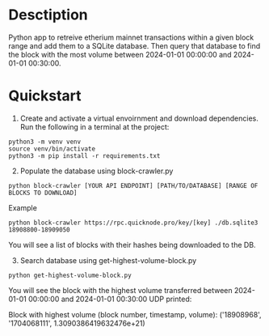 # Desctiption
Python app to retreive etherium mainnet transactions within a given block range and add them to a SQLite database. Then query that database to find the block with the most volume between 2024-01-01 00:00:00 and 2024-01-01 00:30:00.

# Quickstart 
1. Create and activate a virtual envoirnment and download dependencies. Run the following in a terminal at the project:
```
python3 -m venv venv
source venv/bin/activate
python3 -m pip install -r requirements.txt
```

2. Populate the database using block-crawler.py
```
python block-crawler [YOUR API ENDPOINT] [PATH/TO/DATABASE] [RANGE OF BLOCKS TO DOWNLOAD]
```
Example
```
python block-crawler https://rpc.quicknode.pro/key/[key] ./db.sqlite3 18908800-18909050
```
You will see a list of blocks with their hashes being downloaded to the DB.

3. Search database using get-highest-volume-block.py
```
python get-highest-volume-block.py
```
You will see the block with the highest volume transferred between 2024-01-01 00:00:00 and 2024-01-01 00:30:00 UDP printed:

Block with highest volume (block number, timestamp, volume): 
('18908968', '1704068111', 1.3090386419632476e+21)
